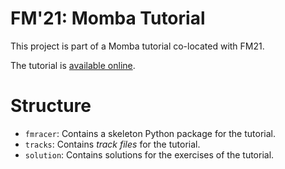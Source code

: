 # FM'21: Momba Tutorial

This project is part of a Momba tutorial co-located with FM21.

The tutorial is [available online](https://fm21.momba.dev).


# Structure

- `fmracer`: Contains a skeleton Python package for the tutorial.
- `tracks`: Contains *track files* for the tutorial.
- `solution`: Contains solutions for the exercises of the tutorial.
